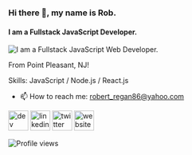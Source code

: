 ### Hi there 👋, my name is Rob.
#### I am a **Fullstack** JavaScript Developer.
![I am a **Fullstack** JavaScript Web Developer.](https://res.cloudinary.com/storagebox/image/upload/v1621801187/omctsyyczrwzqumpiyg8.gif)

From Point Pleasant, NJ!

Skills: JavaScript / Node.js / React.js 

- 📫 How to reach me: robert_regan86@yahoo.com 

[<img src='https://cdn.jsdelivr.net/npm/simple-icons@3.0.1/icons/dev-dot-to.svg' alt='dev' height='40'>](https://dev.to/rob_regan_dev)  [<img src='https://cdn.jsdelivr.net/npm/simple-icons@3.0.1/icons/linkedin.svg' alt='linkedin' height='40'>](https://www.linkedin.com/in/robert-regan-dev/)  [<img src='https://cdn.jsdelivr.net/npm/simple-icons@3.0.1/icons/twitter.svg' alt='twitter' height='40'>](https://twitter.com/rob_regan_dev)  [<img src='https://cdn.jsdelivr.net/npm/simple-icons@3.0.1/icons/icloud.svg' alt='website' height='40'>](https://robregan.dev)  

 

![Profile views](https://gpvc.arturio.dev/robregan)  
